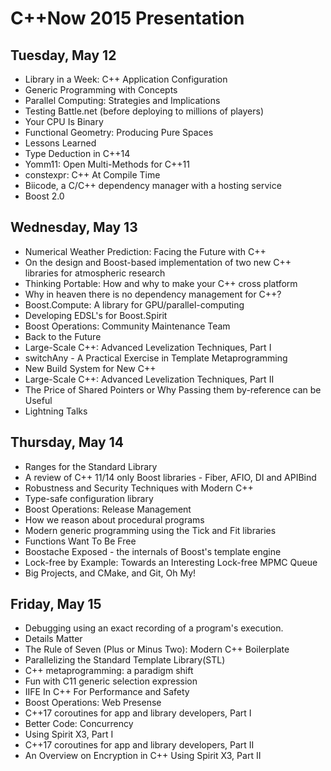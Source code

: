 # C++Now 2015 Presentation

## Tuesday, May 12

* Library in a Week: C++ Application Configuration
* Generic Programming with Concepts
* Parallel Computing: Strategies and Implications  
* Testing Battle.net (before deploying to millions of players)  
* Your CPU Is Binary
* Functional Geometry: Producing Pure Spaces  
* Lessons Learned  
* Type Deduction in C++14
* Yomm11: Open Multi-Methods for C++11
* constexpr: C++ At Compile Time  
* Biicode, a C/C++ dependency manager with a hosting service
* Boost 2.0

## Wednesday, May 13

* Numerical Weather Prediction: Facing the Future with C++
* On the design and Boost-based implementation of two new C++ libraries for atmospheric research  
* Thinking Portable: How and why to make your C++ cross platform
* Why in heaven there is no dependency management for C++?  
* Boost.Compute: A library for GPU/parallel-computing  
* Developing EDSL's for Boost.Spirit
* Boost Operations: Community Maintenance Team
* Back to the Future  
* Large-Scale C++: Advanced Levelization Techniques, Part I  
* switchAny - A Practical Exercise in Template Metaprogramming
* New Build System for New C++  
* Large-Scale C++: Advanced Levelization Techniques, Part II  
* The Price of Shared Pointers or Why Passing them by-reference can be Useful
* Lightning Talks

## Thursday, May 14

* Ranges for the Standard Library
* A review of C++ 11/14 only Boost libraries - Fiber, AFIO, DI and APIBind  
* Robustness and Security Techniques with Modern C++  
* Type-safe configuration library
* Boost Operations: Release Management
* How we reason about procedural programs  
* Modern generic programming using the Tick and Fit libraries  
* Functions Want To Be Free
* Boostache Exposed - the internals of Boost's template engine  
* Lock-free by Example: Towards an Interesting Lock-free MPMC Queue  
* Big Projects, and CMake, and Git, Oh My!

## Friday, May 15

* Debugging using an exact recording of a program's execution.  
* Details Matter  
* The Rule of Seven (Plus or Minus Two): Modern C++ Boilerplate
* Parallelizing the Standard Template Library(STL)  
* C++ metaprogramming: a paradigm shift  
* Fun with C11 generic selection expression
* IIFE In C++ For Performance and Safety
* Boost Operations: Web Presense
* C++17 coroutines for app and library developers, Part I  
* Better Code: Concurrency  
* Using Spirit X3, Part I
* C++17 coroutines for app and library developers, Part II  
* An Overview on Encryption in C++  Using Spirit X3, Part II
